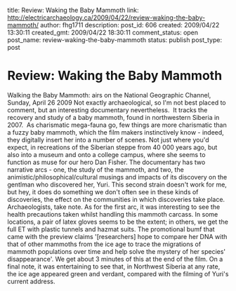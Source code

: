 title: Review: Waking the Baby Mammoth
link: http://electricarchaeology.ca/2009/04/22/review-waking-the-baby-mammoth/
author: fhg1711
description: 
post_id: 606
created: 2009/04/22 13:30:11
created_gmt: 2009/04/22 18:30:11
comment_status: open
post_name: review-waking-the-baby-mammoth
status: publish
post_type: post

# Review: Waking the Baby Mammoth

Walking the Baby Mammoth: airs on the National Geographic Channel, Sunday, April 26 2009 Not exactly archaeological, so I'm not best placed to comment, but an interesting documentary nevertheless.  It tracks the recovery and study of a baby mammoth, found in northwestern Siberia in 2007.  As charismatic mega-fauna go, few things are more charismatic than a fuzzy baby mammoth, which the film makers instinctively know - indeed, they digitally insert her into a number of scenes. Not just where you'd expect, in recreations of the Siberian steppe from 40 000 years ago, but also into a museum and onto a college campus, where she seems to function as muse for our hero Dan Fisher. The documentary has two narrative arcs - one, the study of the mammoth, and two, the animistic/philosophical/cultural musings and impacts of its discovery on the gentlman who discovered her, Yuri. This second strain doesn't work for me, but hey, it does do something we don't often see in these kinds of discoveries, the effect on the communities in which discoveries take place. Archaeologists, take note. As for the first arc, it was interesting to see the health precautions taken whilst handling this mammoth carcass. In some locations, a pair of latex gloves seems to be the extent; in others, we get the full ET with plastic tunnels and hazmat suits. The promotional bumf that came with the preview claims '[researchers] hope to compare her DNA with that of other mammoths from the ice age to trace the migrations of mammoth populations over time and help solve the mystery of her species' disappearance'. We get about 3 minutes of this at the end of the film. On a final note, it was entertaining to see that, in Northwest Siberia at any rate, the ice age appeared green and verdant, compared with the filming of Yuri's current address.